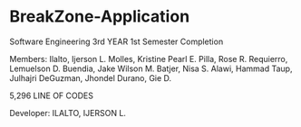 # BreakZone-Application

Software Engineering 3rd YEAR 1st Semester Completion

Members: 
Ilalto, Ijerson L. 
Molles, Kristine Pearl E.
Pilla, Rose R.
Requierro, Lemuelson D.
Buendia, Jake Wilson M.
Batjer, Nisa S.
Alawi, Hammad
Taup, Julhajri
DeGuzman, Jhondel
Durano, Gie D.

5,296 LINE OF CODES 

Developer: ILALTO, IJERSON L. 
